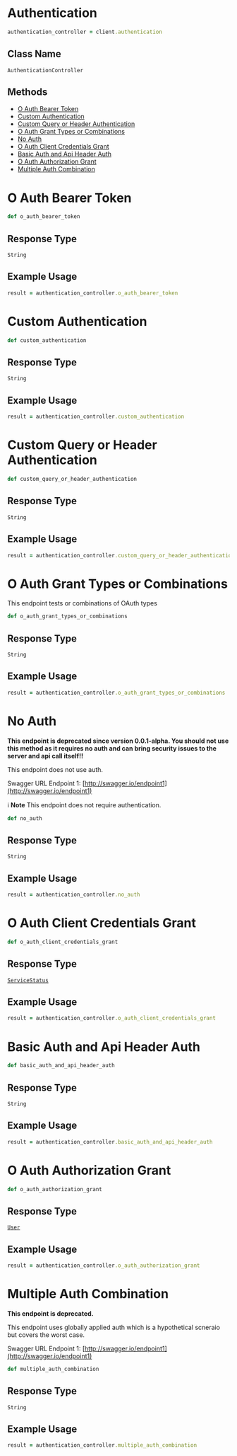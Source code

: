 # Authentication

```ruby
authentication_controller = client.authentication
```

## Class Name

`AuthenticationController`

## Methods

* [O Auth Bearer Token](../../doc/controllers/authentication.md#o-auth-bearer-token)
* [Custom Authentication](../../doc/controllers/authentication.md#custom-authentication)
* [Custom Query or Header Authentication](../../doc/controllers/authentication.md#custom-query-or-header-authentication)
* [O Auth Grant Types or Combinations](../../doc/controllers/authentication.md#o-auth-grant-types-or-combinations)
* [No Auth](../../doc/controllers/authentication.md#no-auth)
* [O Auth Client Credentials Grant](../../doc/controllers/authentication.md#o-auth-client-credentials-grant)
* [Basic Auth and Api Header Auth](../../doc/controllers/authentication.md#basic-auth-and-api-header-auth)
* [O Auth Authorization Grant](../../doc/controllers/authentication.md#o-auth-authorization-grant)
* [Multiple Auth Combination](../../doc/controllers/authentication.md#multiple-auth-combination)


# O Auth Bearer Token

```ruby
def o_auth_bearer_token
```

## Response Type

`String`

## Example Usage

```ruby
result = authentication_controller.o_auth_bearer_token
```


# Custom Authentication

```ruby
def custom_authentication
```

## Response Type

`String`

## Example Usage

```ruby
result = authentication_controller.custom_authentication
```


# Custom Query or Header Authentication

```ruby
def custom_query_or_header_authentication
```

## Response Type

`String`

## Example Usage

```ruby
result = authentication_controller.custom_query_or_header_authentication
```


# O Auth Grant Types or Combinations

This endpoint tests or combinations of OAuth types

```ruby
def o_auth_grant_types_or_combinations
```

## Response Type

`String`

## Example Usage

```ruby
result = authentication_controller.o_auth_grant_types_or_combinations
```


# No Auth

**This endpoint is deprecated since version 0.0.1-alpha. You should not use this method as it requires no auth and can bring security issues to the server and api call itself!!**

This endpoint does not use auth.

Swagger URL Endpoint 1: [http://swagger.io/endpoint1](http://swagger.io/endpoint1)

:information_source: **Note** This endpoint does not require authentication.

```ruby
def no_auth
```

## Response Type

`String`

## Example Usage

```ruby
result = authentication_controller.no_auth
```


# O Auth Client Credentials Grant

```ruby
def o_auth_client_credentials_grant
```

## Response Type

[`ServiceStatus`](../../doc/models/service-status.md)

## Example Usage

```ruby
result = authentication_controller.o_auth_client_credentials_grant
```


# Basic Auth and Api Header Auth

```ruby
def basic_auth_and_api_header_auth
```

## Response Type

`String`

## Example Usage

```ruby
result = authentication_controller.basic_auth_and_api_header_auth
```


# O Auth Authorization Grant

```ruby
def o_auth_authorization_grant
```

## Response Type

[`User`](../../doc/models/user.md)

## Example Usage

```ruby
result = authentication_controller.o_auth_authorization_grant
```


# Multiple Auth Combination

**This endpoint is deprecated.**

This endpoint uses globally applied auth which is a hypothetical scneraio but covers the worst case.

Swagger URL Endpoint 1: [http://swagger.io/endpoint1](http://swagger.io/endpoint1)

```ruby
def multiple_auth_combination
```

## Response Type

`String`

## Example Usage

```ruby
result = authentication_controller.multiple_auth_combination
```

